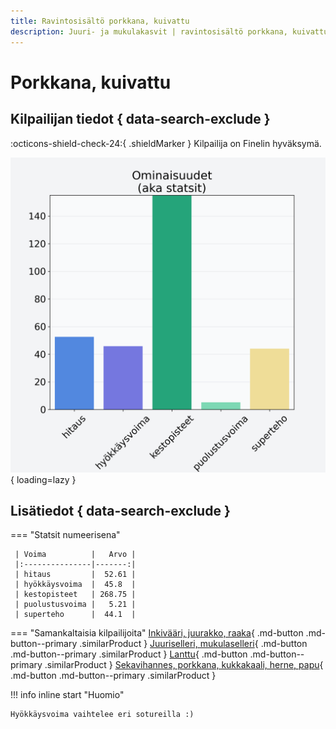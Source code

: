 ```yaml
---
title: Ravintosisältö porkkana, kuivattu
description: Juuri- ja mukulakasvit | ravintosisältö porkkana, kuivattu
---
```


# Porkkana, kuivattu


## Kilpailijan tiedot { data-search-exclude }

:octicons-shield-check-24:{ .shieldMarker } Kilpailija on Finelin hyväksymä.

![Porkkana, kuivattu](./images/porkkana-kuivattu.png){ loading=lazy }

## Lisätiedot { data-search-exclude }
=== "Statsit numeerisena"

     | Voima          |   Arvo |
     |:---------------|-------:|
     | hitaus         |  52.61 |
     | hyökkäysvoima  |  45.8  |
     | kestopisteet   | 268.75 |
     | puolustusvoima |   5.21 |
     | superteho      |  44.1  |

=== "Samankaltaisia kilpailijoita"
    [Inkivääri, juurakko, raaka](/inkivaari-juurakko-raaka){ .md-button .md-button--primary .similarProduct }
    [Juuriselleri, mukulaselleri](/juuriselleri-mukulaselleri){ .md-button .md-button--primary .similarProduct }
    [Lanttu](/lanttu){ .md-button .md-button--primary .similarProduct }
    [Sekavihannes, porkkana, kukkakaali, herne, papu](/sekavihannes-porkkana-kukkakaali-herne-papu){ .md-button .md-button--primary .similarProduct }

!!! info inline start "Huomio"

    Hyökkäysvoima vaihtelee eri sotureilla :)
